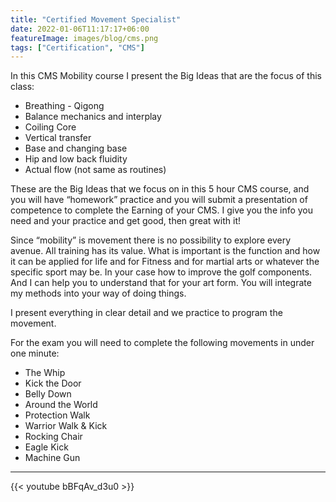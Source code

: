 ```yaml
---
title: "Certified Movement Specialist"
date: 2022-01-06T11:17:17+06:00
featureImage: images/blog/cms.png
tags: ["Certification", "CMS"]
---
```

In this  CMS Mobility course  I present the Big Ideas that are the focus of this class:

- Breathing - Qigong
- Balance mechanics and interplay
- Coiling Core
- Vertical transfer
- Base and changing base
- Hip and low back fluidity
- Actual flow (not same as routines)

These are the Big Ideas that we focus on in this 5 hour CMS course, and you will have “homework” practice and you will submit a presentation of competence to complete the Earning of your CMS. I give you the info you need and your practice and get good, then great with it!

Since “mobility” is movement there is no possibility to explore every avenue. All training has its value. What is important is the function and how it can be applied for life and for Fitness and for martial arts or whatever the specific sport may be. In your case how to improve the golf components. And I can help you to understand that for your art form. You will integrate my methods into your way of doing things.

I present everything in clear detail and we practice to program the movement.


For the exam you will need to complete the following movements in under one minute:

- The Whip
- Kick the Door
- Belly Down
- Around the World
- Protection Walk
- Warrior Walk & Kick
- Rocking Chair
- Eagle Kick
- Machine Gun
---

{{< youtube bBFqAv_d3u0 >}}

